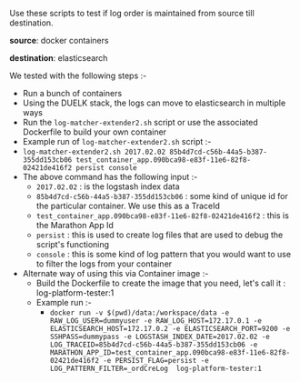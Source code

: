 Use these scripts to test if log order is maintained from source till destination.

**source**: docker containers

**destination**: elasticsearch

We tested with the following steps :-

+ Run a bunch of containers
+ Using the DUELK stack, the logs can move to elasticsearch in multiple ways
+ Run the `log-matcher-extender2.sh` script or use the associated Dockerfile to build your own container
+ Example run of `log-matcher-extender2.sh` script :-
 + `log-matcher-extender2.sh 2017.02.02 85b4d7cd-c56b-44a5-b387-355dd153cb06 test_container_app.090bca98-e83f-11e6-82f8-02421de416f2 persist console`
 + The above command has the following input :-
	+ `2017.02.02` : is the logstash index data
	+ `85b4d7cd-c56b-44a5-b387-355dd153cb06` : some kind of unique id for the particular container. We use this as a TraceId
	+ `test_container_app.090bca98-e83f-11e6-82f8-02421de416f2` : this is the Marathon App Id
	+ `persist` : this is used to create log files that are used to debug the script's functioning
	+ `console` : this is some kind of log pattern that you would want to use to filter the logs from your container
+ Alternate way of using this via Container image :-
	+ Build the Dockerfile to create the image that you need, let's call it : log-platform-tester:1 
	+ Example run :-
		+ `docker run -v $(pwd)/data:/workspace/data -e RAW_LOG_USER=dummyuser -e RAW_LOG_HOST=172.17.0.1 -e ELASTICSEARCH_HOST=172.17.0.2 -e ELASTICSEARCH_PORT=9200 -e SSHPASS=dummypass -e LOGSTASH_INDEX_DATE=2017.02.02 -e LOG_TRACEID=85b4d7cd-c56b-44a5-b387-355dd153cb06 -e MARATHON_APP_ID=test_container_app.090bca98-e83f-11e6-82f8-02421de416f2 -e PERSIST_FLAG=persist -e LOG_PATTERN_FILTER=_ordCreLog  log-platform-tester:1`

